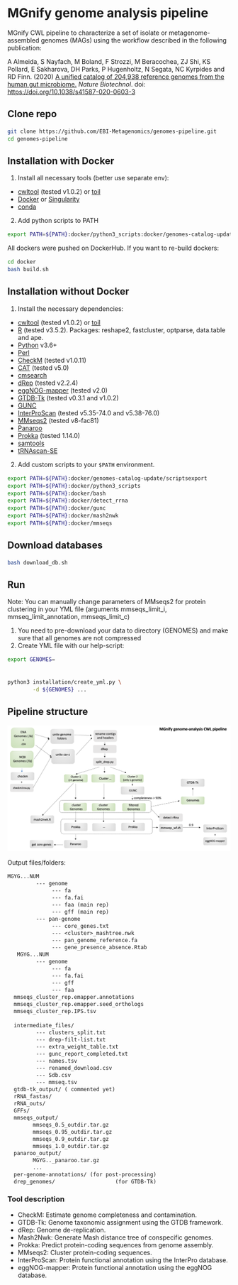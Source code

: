 # MGnify genome analysis pipeline

MGnify CWL pipeline to characterize a set of isolate or metagenome-assembled genomes (MAGs) using the workflow described in the following publication: 

A Almeida, S Nayfach, M Boland, F Strozzi, M Beracochea, ZJ Shi, KS Pollard, E Sakharova, DH Parks, P Hugenholtz, N Segata, NC Kyrpides and RD Finn. (2020) [A unified catalog of 204,938 reference genomes from the human gut microbiome.](https://www.nature.com/articles/s41587-020-0603-3) <i>Nature Biotechnol</i>. doi: https://doi.org/10.1038/s41587-020-0603-3


## Clone repo
```bash
git clone https://github.com/EBI-Metagenomics/genomes-pipeline.git
cd genomes-pipeline
```

## Installation with Docker

1. Install all necessary tools (better use separate env):
- [cwltool](https://github.com/common-workflow-language/cwltool) (tested v1.0.2) or [toil](https://toil.readthedocs.io/en/3.10.1/gettingStarted/install.html)
- [Docker](https://www.docker.com/) or [Singularity](https://sylabs.io/guides/3.0/user-guide/installation.html)
- [conda](https://docs.conda.io/en/latest/)
2. Add python scripts to PATH
```bash
export PATH=${PATH}:docker/python3_scripts:docker/genomes-catalog-update/scripts
```
All dockers were pushed on DockerHub. If you want to re-build dockers:
```bash
cd docker
bash build.sh
```


## Installation without Docker

1. Install the necessary dependencies:
- [cwltool](https://github.com/common-workflow-language/cwltool) (tested v1.0.2) or [toil](https://toil.readthedocs.io/en/3.10.1/gettingStarted/install.html)
- [R](https://www.r-project.org/) (tested v3.5.2). Packages: reshape2, fastcluster, optparse, data.table and ape.
- [Python](https://www.python.org/) v3.6+
- [Perl](https://www.perl.org/get.html)
- [CheckM](https://github.com/Ecogenomics/CheckM) (tested v1.0.11)
- [CAT](https://github.com/dutilh/CAT) (tested v5.0)
- [cmsearch](https://manpages.ubuntu.com/manpages/xenial/man1/cmsearch.1.html)
- [dRep](https://drep.readthedocs.io/en/latest/) (tested v2.2.4)
- [eggNOG-mapper](https://github.com/eggnogdb/eggnog-mapper/wiki/eggNOG-mapper-v2) (tested v2.0)
- [GTDB-Tk](https://github.com/Ecogenomics/GTDBTk) (tested v0.3.1 and v1.0.2)
- [GUNC](https://github.com/grp-bork/gunc)
- [InterProScan](https://github.com/ebi-pf-team/interproscan/wiki) (tested v5.35-74.0 and v5.38-76.0)
- [MMseqs2](https://github.com/soedinglab/MMseqs2) (tested v8-fac81)
- [Panaroo](https://github.com/gtonkinhill/panaroo)
- [Prokka](https://github.com/tseemann/prokka) (tested 1.14.0)
- [samtools](https://github.com/samtools/samtools/releases/download)
- [tRNAscan-SE](http://lowelab.ucsc.edu/tRNAscan-SE/)

2. Add custom scripts to your `$PATH` environment. 
```bash
export PATH=${PATH}:docker/genomes-catalog-update/scriptsexport 
export PATH=${PATH}:docker/python3_scripts
export PATH=${PATH}:docker/bash
export PATH=${PATH}:docker/detect_rrna
export PATH=${PATH}:docker/gunc
export PATH=${PATH}:docker/mash2nwk
export PATH=${PATH}:docker/mmseqs
```

## Download databases 
```bash
bash download_db.sh
```

## Run

Note: You can manually change parameters of MMseqs2 for protein clustering in your YML file (arguments mmseqs_limit_i, mmseq_limit_annotation, mmseqs_limit_c)</b>
1. You need to pre-download your data to directory (GENOMES) and make sure that all genomes are not compressed
2. Create YML file with our help-script:
```bash
export GENOMES=


python3 installation/create_yml.py \
        -d ${GENOMES} ...
```
## Pipeline structure

![Pipeline overview](pipeline_overview.png)


Output files/folders:
```
MGYG...NUM
         --- genome
              --- fa
              --- fa.fai
              --- faa (main rep)
              --- gff (main rep)
         --- pan-genome
              --- core_genes.txt
              --- <cluster>_mashtree.nwk
              --- pan_genome_reference.fa
              --- gene_presence_absence.Rtab
   MGYG...NUM
         --- genome
              --- fa
              --- fa.fai
              --- gff
              --- faa
  mmseqs_cluster_rep.emapper.annotations 
  mmseqs_cluster_rep.emapper.seed_orthologs
  mmseqs_cluster_rep.IPS.tsv

  intermediate_files/
         --- clusters_split.txt
         --- drep-filt-list.txt
         --- extra_weight_table.txt
         --- gunc_report_completed.txt
         --- names.tsv
         --- renamed_download.csv
         --- Sdb.csv
         --- mmseq.tsv
  gtdb-tk_output/ ( commented yet)
  rRNA_fastas/
  rRNA_outs/
  GFFs/
  mmseqs_output/
        mmseqs_0.5_outdir.tar.gz
        mmseqs_0.95_outdir.tar.gz
        mmseqs_0.9_outdir.tar.gz
        mmseqs_1.0_outdir.tar.gz
  panaroo_output/
        MGYG.._panaroo.tar.gz
        ...
  per-genome-annotations/ (for post-processing)
  drep_genomes/                   (for GTDB-Tk)
```

### Tool description
- CheckM: Estimate genome completeness and contamination.
- GTDB-Tk: Genome taxonomic assignment using the GTDB framework.
- dRep: Genome de-replication.
- Mash2Nwk: Generate Mash distance tree of conspecific genomes.
- Prokka: Predict protein-coding sequences from genome assembly.
- MMseqs2: Cluster protein-coding sequences.
- InterProScan: Protein functional annotation using the InterPro database.
- eggNOG-mapper: Protein functional annotation using the eggNOG database.

